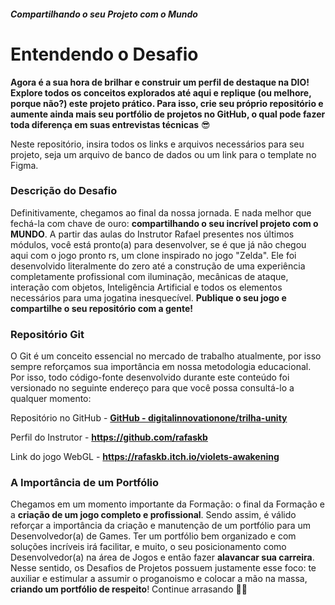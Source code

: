#####  Compartilhando o seu Projeto com o Mundo



# Entendendo o Desafio

**Agora é a sua hora de brilhar e construir um perfil de destaque na DIO! Explore todos os conceitos explorados até aqui e replique (ou melhore, porque não?) este projeto prático. Para isso, crie seu próprio repositório e aumente ainda mais seu portfólio de projetos no GitHub, o qual pode fazer toda diferença em suas entrevistas técnicas** 😎

Neste repositório, insira todos os links e arquivos necessários para seu projeto, seja um arquivo de banco de dados ou um link para o template no Figma.

 

### **Descrição do Desafio**

Definitivamente, chegamos ao final da nossa jornada. E nada melhor que fechá-la com chave de ouro: **compartilhando o seu incrível projeto com o MUNDO**. A partir das aulas do Instrutor Rafael presentes nos últimos módulos, você está pronto(a) para desenvolver, se é que já não chegou aqui com o jogo pronto rs, um clone inspirado no jogo "Zelda". Ele foi desenvolvido literalmente do zero até a construção de uma experiência completamente profissional com iluminação, mecânicas de ataque, interação com objetos, Inteligência Artificial e todos os elementos necessários para uma jogatina inesquecível. **Publique o seu jogo e compartilhe o seu repositório com a gente!**

 

### **Repositório Git**

O Git é um conceito essencial no mercado de trabalho atualmente, por isso sempre reforçamos sua importância em nossa metodologia educacional. Por isso, todo código-fonte desenvolvido durante este conteúdo foi versionado no seguinte endereço para que você possa consultá-lo a qualquer momento:

Repositório no GitHub - **[GitHub - digitalinnovationone/trilha-unity](https://github.com/digitalinnovationone/trilha-unity)**

Perfil do Instrutor - [**https://github.com/rafaskb** ](https://github.com/rafaskb) 

Link do jogo WebGL - **https://rafaskb.itch.io/violets-awakening**

 

### **A Importância de um Portfólio** 

Chegamos em um momento importante da Formação: o final da Formação e a **criação de um jogo completo e profissional**. Sendo assim, é válido reforçar a importância da criação e manutenção de um portfólio para um Desenvolvedor(a) de Games. Ter um portfólio bem organizado e com soluções incríveis irá facilitar, e muito, o seu posicionamento como Desenvolvedor(a) na área de Jogos e então fazer **alavancar sua carreira**. Nesse sentido, os Desafios de Projetos possuem justamente esse foco: te auxiliar e estimular a assumir o proganoismo e colocar a mão na massa, **criando um portfólio de respeito**! Continue arrasando 🚀😊

 